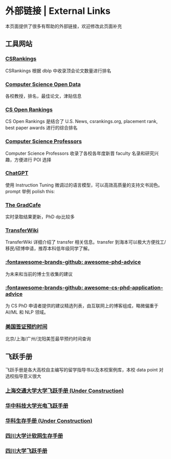 # 外部链接 | External Links

本页面提供了很多有帮助的外部链接，欢迎修改此页面补充

## 工具网站

### [CSRankings](https://csrankings.org/)

CSRankings 根据 dblp 中收录顶会论文数量进行排名

### [Computer Science Open Data](https://jeffhuang.com/computer-science-open-data/)

各校教授，排名，最佳论文，津贴信息

### [CS Open Rankings](https://drafty.cs.brown.edu/csopenrankings/)

CS Open Rankings 是结合了 U.S. News, csrankings.org, placement rank, best paper awards 进行的综合排名

### [Computer Science Professors](https://drafty.cs.brown.edu/csprofessors?src=csopendata)

Computer Science Professors 收录了各校各年度新晋 faculty 名录和研究兴趣，方便进行 POI 选择

### [ChatGPT](https://chat.openai.com/)

使用 Instruction Tuning 微调过的语言模型，可以高效高质量的支持文书润色。prompt 举例 polish this:

### [The GradCafe](https://www.thegradcafe.com/)

实时录取结果更新，PhD dp比较多

### [TransferWiki](https://transferwiki.com/)

TransferWiki 详细介绍了 transfer 相关信息。transfer 到海本可以极大方便找工/移民/硕博申请，推荐本科低年级同学了解。

### [:fontawesome-brands-github: awesome-phd-advice](https://github.com/pliang279/awesome-phd-advice)

为未来和当前的博士生收集的建议

### [:fontawesome-brands-github: awesome-cs-phd-application-advice](https://github.com/jedyang97/awesome-cs-phd-application-advice)

为 CS PhD 申请者提供的建议精选列表，由互联网上的博客组成，略微偏重于 AI/ML 和 NLP 领域。

### [美国签证预约时间](https://tuixue.online/visa/)

北京/上海/广州/沈阳美签最早预约时间查询

## 飞跃手册

飞跃手册是各大高校自主编写的留学指导书以及本校案例库，本校 data point 对选校指导意义很大

### [上海交通大学大学飞跃手册 (Under Construction)](https://survivesjtu.github.io/SJTU-Application/#/)

### [华中科技大学光电飞跃手册](https://hust-feiyue.github.io/)

### [华科生存手册 (Under Construction)](https://1037survival.gitbook.io/)

### [四川大学计软网生存手册](https://scu-cs-runner.github.io/SurviveSCUManual/)

### [四川大学飞跃手册](http://scu-flying.com/)
